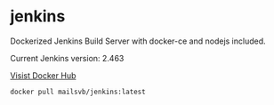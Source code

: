 # jenkins
Dockerized Jenkins Build Server with docker-ce and nodejs included.

Current Jenkins version: 2.463

[Visist Docker Hub](https://hub.docker.com/r/mailsvb/jenkins)

```
docker pull mailsvb/jenkins:latest
```
